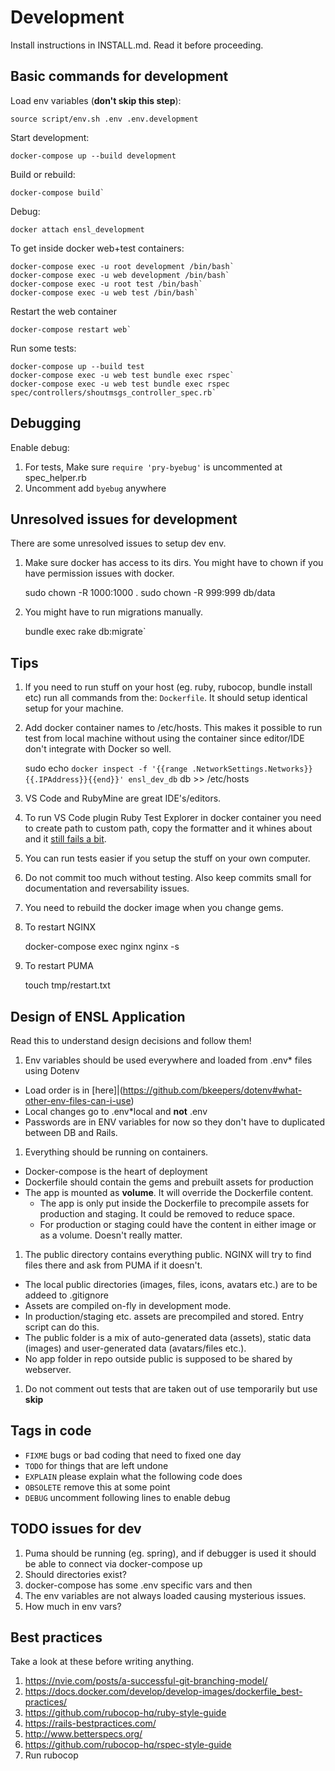 # Development

Install instructions in INSTALL.md. Read it before proceeding.

## Basic commands for development

Load env variables (**don't skip this step**):

    source script/env.sh .env .env.development

Start development:

    docker-compose up --build development

Build or rebuild:

    docker-compose build`

Debug:

    docker attach ensl_development

To get inside docker web+test containers:

    docker-compose exec -u root development /bin/bash`
    docker-compose exec -u web development /bin/bash`
    docker-compose exec -u root test /bin/bash`
    docker-compose exec -u web test /bin/bash`

Restart the web container

    docker-compose restart web`

Run some tests:

    docker-compose up --build test
    docker-compose exec -u web test bundle exec rspec`
    docker-compose exec -u web test bundle exec rspec spec/controllers/shoutmsgs_controller_spec.rb`

## Debugging

Enable debug:
1. For tests, Make sure ``require 'pry-byebug'`` is uncommented at spec_helper.rb
1. Uncomment  add `byebug` anywhere

## Unresolved issues for development

There are some unresolved issues to setup dev env.

1. Make sure docker has access to its dirs. You might have to chown if you have permission issues with docker.

    sudo chown -R 1000:1000 .
    sudo chown -R 999:999 db/data

1. You might have to run migrations manually.

    bundle exec rake db:migrate`

## Tips

1. If you need to run stuff on your host (eg. ruby, rubocop, bundle install etc) run all commands from the: `Dockerfile`. It should setup identical setup for your machine.
1. Add docker container names to /etc/hosts. This makes it possible to run test from local machine without using the container since editor/IDE don't integrate with Docker so well.

    sudo echo `docker inspect -f '{{range .NetworkSettings.Networks}}{{.IPAddress}}{{end}}' ensl_dev_db` db >> /etc/hosts

1. VS Code and RubyMine are great IDE's/editors.
1. To run VS Code plugin Ruby Test Explorer in docker container you need to create path to custom path, copy the formatter and it whines about and it [still fails a bit](https://github.com/connorshea/vscode-ruby-test-adapter/issues/21).
1. You can run tests easier if you setup the stuff on your own computer.
1. Do not commit too much without testing. Also keep commits small for documentation and reversability issues.
1. You need to rebuild the docker image when you change gems.
1. To restart NGINX

    docker-compose exec nginx nginx -s

1. To restart PUMA

    touch tmp/restart.txt

## Design of ENSL Application

Read this to understand design decisions and follow them!

1. Env variables should be used everywhere and loaded from .env* files using Dotenv
  * Load order is in [here]|(https://github.com/bkeepers/dotenv#what-other-env-files-can-i-use)
  * Local changes go to .env*local and **not** .env
  * Passwords are in ENV variables for now so they don't have to duplicated between DB and Rails.
1. Everything should be running on containers.
  * Docker-compose is the heart of deployment
  * Dockerfile should contain the gems and prebuilt assets for production
  * The app is mounted as **volume**. It will override the Dockerfile content.
    * The app is only put inside the Dockerfile to precompile assets for production and staging. It could be removed to reduce space.
    * For production or staging could have the content in either image or as a volume. Doesn't really matter.
1. The public directory contains everything public. NGINX will try to find files there and ask from PUMA if it doesn't.
  * The local public directories (images, files, icons, avatars etc.) are to be addeed to .gitignore
  * Assets are compiled on-fly in development mode.
  * In production/staging etc. assets are precompiled and stored. Entry script can do this.
  * The public folder is a mix of auto-generated data (assets), static data (images) and user-generated data (avatars/files etc.).
  * No app folder in repo outside public is supposed to be shared by webserver.
1. Do not comment out tests that are taken out of use temporarily but use **skip**

## Tags in code

* ``FIXME`` bugs or bad coding that need to fixed one day
* ``TODO`` for things that are left undone
* ``EXPLAIN`` please explain what the following code does
* ``OBSOLETE`` remove this at some point
* ``DEBUG`` uncomment following lines to enable debug

## TODO issues for dev

1. Puma should be running (eg. spring), and if debugger is used it should be able to connect via docker-compose up
1. Should directories exist?
1. docker-compose has some .env specific vars and then
1. The env variables are not always loaded causing mysterious issues.
1. How much in env vars?

## Best practices

Take a look at these before writing anything.

1. https://nvie.com/posts/a-successful-git-branching-model/
1. https://docs.docker.com/develop/develop-images/dockerfile_best-practices/
1. https://github.com/rubocop-hq/ruby-style-guide
1. https://rails-bestpractices.com/
1. http://www.betterspecs.org/
1. https://github.com/rubocop-hq/rspec-style-guide
1. Run rubocop
